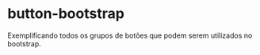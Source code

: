 # button-bootstrap
Exemplificando todos os grupos de botões que podem serem utilizados no bootstrap.

